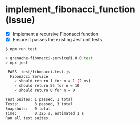 # implement_fibonacci_function (Issue)

- [x] Implement a recursive Fibonacci function
- [x] Ensure it passes the existing Jest unit tests

```bash
$ npm run test

> grenache-fibonacci-service@1.0.0 test
> npx jest

 PASS  test/fibonacci.test.js
  Fibonacci Service
    ✓ should return 1 for n = 1 (2 ms)
    ✓ should return 55 for n = 10
    ✓ should return 0 for n = 0

Test Suites: 1 passed, 1 total
Tests:       3 passed, 3 total
Snapshots:   0 total
Time:        0.325 s, estimated 1 s
Ran all test suites.
```
